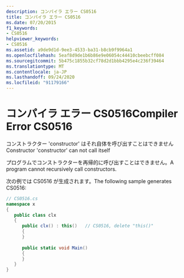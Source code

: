 ```yaml
---
description: コンパイラ エラー CS0516
title: コンパイラ エラー CS0516
ms.date: 07/20/2015
f1_keywords:
- CS0516
helpviewer_keywords:
- CS0516
ms.assetid: a9de9d1d-9ee3-4533-ba31-b8cb9f9964a1
ms.openlocfilehash: 5eaf8d9de1b6b86e9e06054c44410cbeebcff084
ms.sourcegitcommit: 5b475c1855b32cf78d2d1bbb4295e4c236f39464
ms.translationtype: MT
ms.contentlocale: ja-JP
ms.lasthandoff: 09/24/2020
ms.locfileid: "91179166"
---
```

# <a name="compiler-error-cs0516"></a><span data-ttu-id="2b311-103">コンパイラ エラー CS0516</span><span class="sxs-lookup"><span data-stu-id="2b311-103">Compiler Error CS0516</span></span>

<span data-ttu-id="2b311-104">コンストラクター 'constructor' はそれ自体を呼び出すことはできません</span><span class="sxs-lookup"><span data-stu-id="2b311-104">Constructor 'constructor' can not call itself</span></span>  
  
 <span data-ttu-id="2b311-105">プログラムでコンストラクターを再帰的に呼び出すことはできません。</span><span class="sxs-lookup"><span data-stu-id="2b311-105">A program cannot recursively call constructors.</span></span>  
  
 <span data-ttu-id="2b311-106">次の例では CS0516 が生成されます。</span><span class="sxs-lookup"><span data-stu-id="2b311-106">The following sample generates CS0516:</span></span>  
  
```csharp  
// CS0516.cs  
namespace x  
{  
   public class clx  
   {  
      public clx() : this()   // CS0516, delete "this()"  
      {  
      }  
  
      public static void Main()  
      {  
      }  
   }  
}  
```
